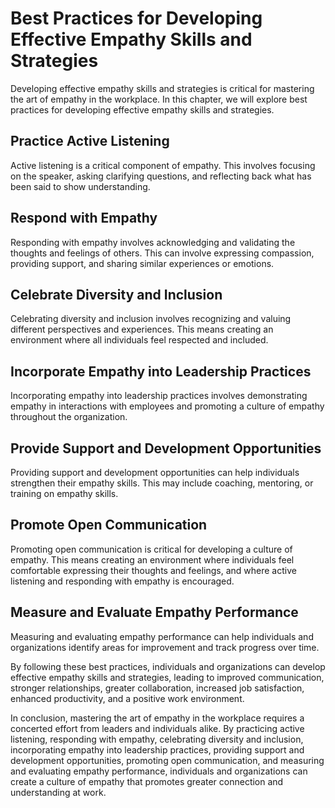 Best Practices for Developing Effective Empathy Skills and Strategies
===========================================================================================================================================

Developing effective empathy skills and strategies is critical for mastering the art of empathy in the workplace. In this chapter, we will explore best practices for developing effective empathy skills and strategies.

Practice Active Listening
-------------------------

Active listening is a critical component of empathy. This involves focusing on the speaker, asking clarifying questions, and reflecting back what has been said to show understanding.

Respond with Empathy
--------------------

Responding with empathy involves acknowledging and validating the thoughts and feelings of others. This can involve expressing compassion, providing support, and sharing similar experiences or emotions.

Celebrate Diversity and Inclusion
---------------------------------

Celebrating diversity and inclusion involves recognizing and valuing different perspectives and experiences. This means creating an environment where all individuals feel respected and included.

Incorporate Empathy into Leadership Practices
---------------------------------------------

Incorporating empathy into leadership practices involves demonstrating empathy in interactions with employees and promoting a culture of empathy throughout the organization.

Provide Support and Development Opportunities
---------------------------------------------

Providing support and development opportunities can help individuals strengthen their empathy skills. This may include coaching, mentoring, or training on empathy skills.

Promote Open Communication
--------------------------

Promoting open communication is critical for developing a culture of empathy. This means creating an environment where individuals feel comfortable expressing their thoughts and feelings, and where active listening and responding with empathy is encouraged.

Measure and Evaluate Empathy Performance
----------------------------------------

Measuring and evaluating empathy performance can help individuals and organizations identify areas for improvement and track progress over time.

By following these best practices, individuals and organizations can develop effective empathy skills and strategies, leading to improved communication, stronger relationships, greater collaboration, increased job satisfaction, enhanced productivity, and a positive work environment.

In conclusion, mastering the art of empathy in the workplace requires a concerted effort from leaders and individuals alike. By practicing active listening, responding with empathy, celebrating diversity and inclusion, incorporating empathy into leadership practices, providing support and development opportunities, promoting open communication, and measuring and evaluating empathy performance, individuals and organizations can create a culture of empathy that promotes greater connection and understanding at work.
